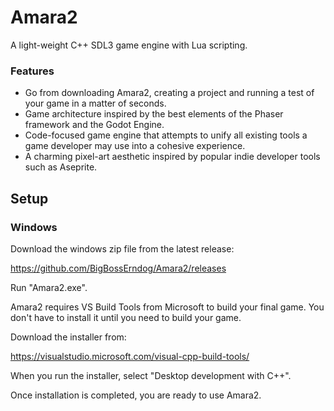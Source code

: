 # Amara2
A light-weight C++ SDL3 game engine with Lua scripting.
### Features
- Go from downloading Amara2, creating a project and running a test of your game in a matter of seconds.
- Game architecture inspired by the best elements of the Phaser framework and the Godot Engine.
- Code-focused game engine that attempts to unify all existing tools a game developer may use into a cohesive experience.
- A charming pixel-art aesthetic inspired by popular indie developer tools such as Aseprite.

## Setup
### Windows
Download the windows zip file from the latest release:

https://github.com/BigBossErndog/Amara2/releases

Run "Amara2.exe".

Amara2 requires VS Build Tools from Microsoft to build your final game.
You don't have to install it until you need to build your game.

Download the installer from:

https://visualstudio.microsoft.com/visual-cpp-build-tools/

When you run the installer, select "Desktop development with C++".

Once installation is completed, you are ready to use Amara2.
